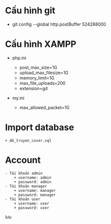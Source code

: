 # Cấu hình git
- git config --global http.postBuffer 524288000

# Cấu hình XAMPP
- php.ini
    + post_max_size=1G
    + upload_max_filesize=1G
    + memory_limit=1G
    + max_file_uploads=200
    + extension=gd

- my.ini
    + max_allowed_packet=1G

# Import database
    + db_truyen_cover.sql

# Account
    - Tài khoản admin
        + username: admin
        + password: admin
    - Tài khoản manager
        + username: manager
        + password: manager
    - Tài khoản user
        + username: user
        + password: user

lưu

